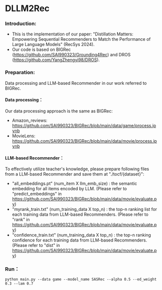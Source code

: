 # DLLM2Rec
### Introduction:
* This is the implementation of our paper: "Distillation Matters: Empowering Sequential Recommenders to Match the Performance of Large Language Models" (RecSys 2024).
* Our code is based on BIGRec (https://github.com/SAI990323/Grounding4Rec) and DROS (https://github.com/YangZhengyi98/DROS).
### Preparation:
Data processing and LLM-based Recommender in our work referred to BIGRec.
#### Data processing：
Our data processing approach is the same as BIGRec:
* Amazon_reviews: https://github.com/SAI990323/BIGRec/blob/main/data/game/process.ipynb
* MovieLens: https://github.com/SAI990323/BIGRec/blob/main/data/movie/process.ipynb
#### LLM-based Recommender：
To effectively utilize teacher's knowledge, please prepare following files from a LLM-based Recommender and save them at "./tocf/{dataset}":
* "all_embeddings.pt" (num_item X llm_emb_size) : the semantic embedding for all items encoded by LLM. (Please refer to "predict_embeddings" in https://github.com/SAI990323/BIGRec/blob/main/data/movie/evaluate.py)
* "myrank_train.txt"  (num_training_data X top_n) : the top-n ranking list for each training data from LLM-based Recommenders. (Please refer to "rank" in https://github.com/SAI990323/BIGRec/blob/main/data/movie/evaluate.py)
* "confidence_train.txt"  (num_training_data X top_n) : the top-n ranking confidence for each training data from LLM-based Recommenders. (Please refer to "dist" in https://github.com/SAI990323/BIGRec/blob/main/data/movie/evaluate.py)
### Run：
```
python main.py --data game --model_name SASRec --alpha 0.5 --ed_weight 0.3 --lam 0.7
```

